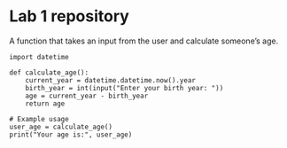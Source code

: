 # Lab 1 repository

A function that takes an input from the user and calculate someone’s age.
```
import datetime

def calculate_age():
    current_year = datetime.datetime.now().year
    birth_year = int(input("Enter your birth year: "))
    age = current_year - birth_year
    return age

# Example usage
user_age = calculate_age()
print("Your age is:", user_age)
```
